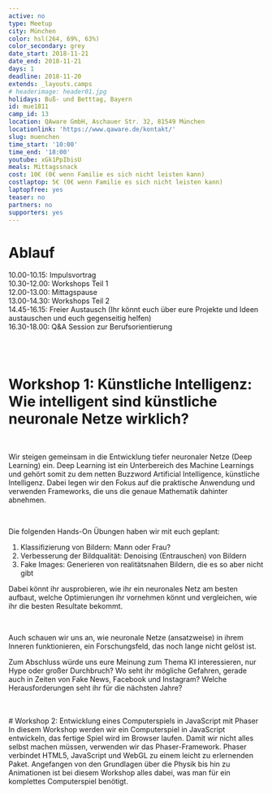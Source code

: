 ```yaml
---
active: no
type: Meetup
city: München
color: hsl(264, 69%, 63%)
color_secondary: grey
date_start: 2018-11-21
date_end: 2018-11-21
days: 1
deadline: 2018-11-20
extends: _layouts.camps
# headerimage: header01.jpg
holidays: Buß- und Betttag, Bayern
id: mue1811
camp_id: 13
location: QAware GmbH, Aschauer Str. 32, 81549 München
locationlink: 'https://www.qaware.de/kontakt/'
slug: muenchen
time_start: '10:00'
time_end: '18:00'
youtube: xGk1PpIbisU
meals: Mittagssnack
cost: 10€ (0€ wenn Familie es sich nicht leisten kann)
costlaptop: 5€ (0€ wenn Familie es sich nicht leisten kann)
laptopfree: yes
teaser: no
partners: no
supporters: yes
---
```

# Ablauf

<p class="text-xl">
    10.00-10.15: Impulsvortrag <br> 
    10.30-12.00: Workshops Teil 1 <br>
    12.00-13.00: Mittagspause <br>
    13.00-14.30: Workshops Teil 2 <br>
    14.45-16.15: Freier Austausch (Ihr könnt euch über eure Projekte und Ideen austauschen und euch gegenseitig helfen) <br>
    16.30-18.00: Q&A Session zur Berufsorientierung <br>
</p>
<br><br>

# Workshop 1: Künstliche Intelligenz: Wie intelligent sind künstliche neuronale Netze wirklich?
<br>
<p>Wir steigen gemeinsam in die Entwicklung tiefer neuronaler Netze (Deep Learning) ein. Deep Learning ist ein Unterbereich des Machine Learnings und gehört somit zu dem netten Buzzword Artificial Intelligence, künstliche Intelligenz. Dabei legen wir den Fokus auf die praktische Anwendung und verwenden Frameworks, die uns die genaue Mathematik dahinter abnehmen.</p>
<br>
<p>Die folgenden Hands-On Übungen haben wir mit euch geplant:</p>
<ol start="1"><li>Klassifizierung von Bildern: Mann oder Frau?
</li><li>Verbesserung der Bildqualität: Denoising (Entrauschen) von Bildern
</li><li>Fake Images: Generieren von realitätsnahen Bildern, die es so aber nicht gibt
</li></ol>
<p>Dabei könnt ihr ausprobieren, wie ihr ein neuronales Netz am besten aufbaut, welche Optimierungen ihr vornehmen könnt und vergleichen, wie ihr die besten Resultate bekommt.</p>
<br>
<p>Auch schauen wir uns an, wie neuronale Netze (ansatzweise) in ihrem Inneren funktionieren, ein Forschungsfeld, das noch lange nicht gelöst ist.</p>
<p>Zum Abschluss würde uns eure Meinung zum Thema KI interessieren, nur Hype oder großer Durchbruch? Wo seht ihr mögliche Gefahren, gerade auch in Zeiten von Fake News, Facebook und Instagram? Welche Herausforderungen seht ihr für die nächsten Jahre?</p>
<br><br>
# Workshop 2: Entwicklung eines Computerspiels in JavaScript mit Phaser
In diesem Workshop werden wir ein Computerspiel in JavaScript entwickeln, das fertige Spiel wird im Browser laufen. Damit wir nicht alles selbst machen müssen, verwenden wir das Phaser-Framework. Phaser verbindet HTML5, JavaScript und WebGL zu einem leicht zu erlernenden Paket.  
Angefangen von den Grundlagen über die Physik bis hin zu Animationen ist bei diesem Workshop alles dabei, was man für ein komplettes Computerspiel benötigt.
